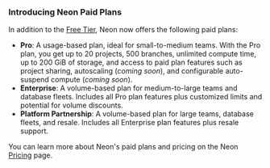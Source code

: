 ### Introducing Neon Paid Plans

In addition to the [Free Tier](/docs/introduction/free-tier), Neon now offers the following paid plans:
  
- **Pro**: A usage-based plan, ideal for small-to-medium teams. With the Pro plan, you get up to 20 projects, 500 branches, unlimited compute time, up to 200 GiB of storage, and access to paid plan features such as project sharing, autoscaling (_coming soon_), and configurable auto-suspend compute (_coming soon_).
- **Enterprise**: A volume-based plan for medium-to-large teams and database fleets. Includes all Pro plan features plus customized limits and potential for volume discounts.
- **Platform Partnership**: A volume-based plan for large teams, database fleets, and resale. Includes all Enterprise plan features  plus resale support.

You can learn more about Neon's paid plans and pricing on the Neon [Pricing](https://neon.tech/pricing) page.
